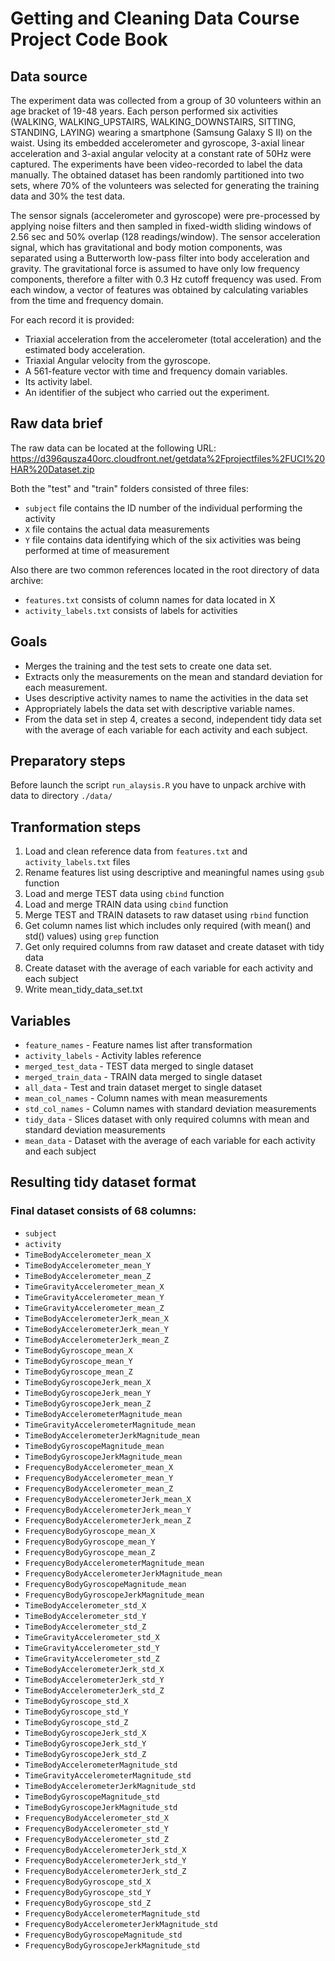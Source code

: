 # Getting and Cleaning Data Course Project Code Book
## Data source
The experiment data was collected from a group of 30 volunteers within an age bracket of 19-48 years. Each person performed six activities (WALKING, WALKING_UPSTAIRS, WALKING_DOWNSTAIRS, SITTING, STANDING, LAYING) wearing a smartphone (Samsung Galaxy S II) on the waist. Using its embedded accelerometer and gyroscope, 3-axial linear acceleration and 3-axial angular velocity at a constant rate of 50Hz were captured. The experiments have been video-recorded to label the data manually. The obtained dataset has been randomly partitioned into two sets, where 70% of the volunteers was selected for generating the training data and 30% the test data. 

The sensor signals (accelerometer and gyroscope) were pre-processed by applying noise filters and then sampled in fixed-width sliding windows of 2.56 sec and 50% overlap (128 readings/window). The sensor acceleration signal, which has gravitational and body motion components, was separated using a Butterworth low-pass filter into body acceleration and gravity. The gravitational force is assumed to have only low frequency components, therefore a filter with 0.3 Hz cutoff frequency was used. From each window, a vector of features was obtained by calculating variables from the time and frequency domain.

For each record it is provided:

- Triaxial acceleration from the accelerometer (total acceleration) and the estimated body acceleration.
- Triaxial Angular velocity from the gyroscope. 
- A 561-feature vector with time and frequency domain variables. 
- Its activity label. 
- An identifier of the subject who carried out the experiment.

## Raw data brief

The raw data can be located at the following URL:
https://d396qusza40orc.cloudfront.net/getdata%2Fprojectfiles%2FUCI%20HAR%20Dataset.zip

Both the "test" and "train" folders consisted of three files:

- `subject` file contains the ID number of the individual performing the activity
- `X` file contains the actual data measurements
- `Y` file contains data identifying which of the six activities was being performed at time of measurement

Also there are two common references located in the root directory of data archive:
- `features.txt` consists of column names for data located in X
- `activity_labels.txt` consists of labels for activities

## Goals

- Merges the training and the test sets to create one data set.
- Extracts only the measurements on the mean and standard deviation for each measurement. 
- Uses descriptive activity names to name the activities in the data set
- Appropriately labels the data set with descriptive variable names. 
- From the data set in step 4, creates a second, independent tidy data set with the average of each variable for each activity and each subject.

## Preparatory steps

Before launch the script `run_alaysis.R` you have to unpack archive with data to directory `./data/`

## Tranformation steps

1. Load and clean reference data from `features.txt` and `activity_labels.txt` files
2. Rename features list using descriptive and meaningful names using `gsub` function
2. Load and merge TEST data using `cbind` function
3. Load and merge TRAIN data using `cbind` function
4. Merge TEST and TRAIN datasets to raw dataset using `rbind` function
5. Get column names list which includes only required (with mean() and std() values) using `grep` function
6. Get only required columns from raw dataset and create dataset with tidy data
7. Create dataset with the average of each variable for each activity and each subject
8. Write mean_tidy_data_set.txt

## Variables

- `feature_names` - Feature names list after transformation
- `activity_labels` - Activity lables reference
- `merged_test_data` - TEST data merged to single dataset
- `merged_train_data` - TRAIN data merged to single dataset
- `all_data` - Test and train dataset merget to single dataset
- `mean_col_names` - Column names with mean measurements
- `std_col_names` - Column names with standard deviation measurements
- `tidy_data` - Slices dataset with only required columns with mean and standard deviation measurements
- `mean_data` - Dataset with the average of each variable for each activity and each subject

## Resulting tidy dataset format

### Final dataset consists of 68 columns:

* `subject`
* `activity`
* `TimeBodyAccelerometer_mean_X`
* `TimeBodyAccelerometer_mean_Y`
* `TimeBodyAccelerometer_mean_Z`
* `TimeGravityAccelerometer_mean_X`
* `TimeGravityAccelerometer_mean_Y`
* `TimeGravityAccelerometer_mean_Z`
* `TimeBodyAccelerometerJerk_mean_X`
* `TimeBodyAccelerometerJerk_mean_Y`
* `TimeBodyAccelerometerJerk_mean_Z`
* `TimeBodyGyroscope_mean_X`
* `TimeBodyGyroscope_mean_Y`
* `TimeBodyGyroscope_mean_Z`
* `TimeBodyGyroscopeJerk_mean_X`
* `TimeBodyGyroscopeJerk_mean_Y`
* `TimeBodyGyroscopeJerk_mean_Z`
* `TimeBodyAccelerometerMagnitude_mean`
* `TimeGravityAccelerometerMagnitude_mean`
* `TimeBodyAccelerometerJerkMagnitude_mean`
* `TimeBodyGyroscopeMagnitude_mean`
* `TimeBodyGyroscopeJerkMagnitude_mean`
* `FrequencyBodyAccelerometer_mean_X`
* `FrequencyBodyAccelerometer_mean_Y`
* `FrequencyBodyAccelerometer_mean_Z`
* `FrequencyBodyAccelerometerJerk_mean_X`
* `FrequencyBodyAccelerometerJerk_mean_Y`
* `FrequencyBodyAccelerometerJerk_mean_Z`
* `FrequencyBodyGyroscope_mean_X`
* `FrequencyBodyGyroscope_mean_Y`
* `FrequencyBodyGyroscope_mean_Z`
* `FrequencyBodyAccelerometerMagnitude_mean`
* `FrequencyBodyAccelerometerJerkMagnitude_mean`
* `FrequencyBodyGyroscopeMagnitude_mean`
* `FrequencyBodyGyroscopeJerkMagnitude_mean`
* `TimeBodyAccelerometer_std_X`
* `TimeBodyAccelerometer_std_Y`
* `TimeBodyAccelerometer_std_Z`
* `TimeGravityAccelerometer_std_X`
* `TimeGravityAccelerometer_std_Y`
* `TimeGravityAccelerometer_std_Z`
* `TimeBodyAccelerometerJerk_std_X`
* `TimeBodyAccelerometerJerk_std_Y`
* `TimeBodyAccelerometerJerk_std_Z`
* `TimeBodyGyroscope_std_X`
* `TimeBodyGyroscope_std_Y`
* `TimeBodyGyroscope_std_Z`
* `TimeBodyGyroscopeJerk_std_X`
* `TimeBodyGyroscopeJerk_std_Y`
* `TimeBodyGyroscopeJerk_std_Z`
* `TimeBodyAccelerometerMagnitude_std`
* `TimeGravityAccelerometerMagnitude_std`
* `TimeBodyAccelerometerJerkMagnitude_std`
* `TimeBodyGyroscopeMagnitude_std`
* `TimeBodyGyroscopeJerkMagnitude_std`
* `FrequencyBodyAccelerometer_std_X`
* `FrequencyBodyAccelerometer_std_Y`
* `FrequencyBodyAccelerometer_std_Z`
* `FrequencyBodyAccelerometerJerk_std_X`
* `FrequencyBodyAccelerometerJerk_std_Y`
* `FrequencyBodyAccelerometerJerk_std_Z`
* `FrequencyBodyGyroscope_std_X`
* `FrequencyBodyGyroscope_std_Y`
* `FrequencyBodyGyroscope_std_Z`
* `FrequencyBodyAccelerometerMagnitude_std`
* `FrequencyBodyAccelerometerJerkMagnitude_std`
* `FrequencyBodyGyroscopeMagnitude_std`
* `FrequencyBodyGyroscopeJerkMagnitude_std`
